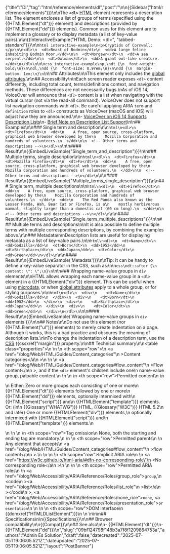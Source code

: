 {"title":"Dl","tag":"html/reference/elements/dl","post":"\n\n{{Sidebar(\"html/reference/elements\")}}\n\nThe **`<dl>`** [HTML](/blog/Web/HTML) element represents a description list. The element encloses a list of groups of terms (specified using the {{HTMLElement(\"dt\")}} element) and descriptions (provided by {{HTMLElement(\"dd\")}} elements). Common uses for this element are to implement a glossary or to display metadata (a list of key-value pairs).\n\n{{InteractiveExample(\"HTML Demo: &lt;dl&gt;\", \"tabbed-standard\")}}\n\n```html interactive-example\n<p>Cryptids of Cornwall:</p>\n\n<dl>\n  <dt>Beast of Bodmin</dt>\n  <dd>A large feline inhabiting Bodmin Moor.</dd>\n\n  <dt>Morgawr</dt>\n  <dd>A sea serpent.</dd>\n\n  <dt>Owlman</dt>\n  <dd>A giant owl-like creature.</dd>\n</dl>\n```\n\n```css interactive-example\np,\ndt {\n  font-weight: bold;\n}\n\ndl,\ndd {\n  font-size: 0.9rem;\n}\n\ndd {\n  margin-bottom: 1em;\n}\n```\n\n## Attributes\n\nThis element only includes the [global attributes](/blog/Web/HTML/Reference/Global_attributes).\n\n## Accessibility\n\nEach screen reader exposes `<dl>` content differently, including total count, terms/definitions context, and navigation methods. These differences are not necessarily bugs.\nAs of iOS 14, VoiceOver will announce that `<dl>` content is a list when navigating with the virtual cursor (not via the read-all command). VoiceOver does not support list navigation commands with `<dl>`. Be careful applying ARIA `term` and `definition` roles to `<dl>` constructs as VoiceOver (macOS and iOS) will adjust how they are announced.\n\n- [VoiceOver on iOS 14 Supports Description Lists](https://adrianroselli.com/2020/09/voiceover-on-ios-14-supports-description-lists.html)\n- [Brief Note on Description List Support](https://adrianroselli.com/2022/12/brief-note-on-description-list-support.html)\n\n## Examples\n\n### Single term and description\n\n```html\n<dl>\n  <dt>Firefox</dt>\n  <dd>\n    A free, open source, cross-platform, graphical web browser developed by the\n    Mozilla Corporation and hundreds of volunteers.\n  </dd>\n\n  <!-- Other terms and descriptions -->\n</dl>\n```\n\n#### Result\n\n{{EmbedLiveSample(\"Single_term_and_description\")}}\n\n### Multiple terms, single description\n\n```html\n<dl>\n  <dt>Firefox</dt>\n  <dt>Mozilla Firefox</dt>\n  <dt>Fx</dt>\n  <dd>\n    A free, open source, cross-platform, graphical web browser developed by the\n    Mozilla Corporation and hundreds of volunteers.\n  </dd>\n\n  <!-- Other terms and descriptions -->\n</dl>\n```\n\n#### Result\n\n{{EmbedLiveSample(\"Multiple_terms_single_description\")}}\n\n### Single term, multiple descriptions\n\n```html\n<dl>\n  <dt>Firefox</dt>\n  <dd>\n    A free, open source, cross-platform, graphical web browser developed by the\n    Mozilla Corporation and hundreds of volunteers.\n  </dd>\n  <dd>\n    The Red Panda also known as the Lesser Panda, Wah, Bear Cat or Firefox, is a\n    mostly herbivorous mammal, slightly larger than a domestic cat (60 cm long).\n  </dd>\n\n  <!-- Other terms and descriptions -->\n</dl>\n```\n\n#### Result\n\n{{EmbedLiveSample(\"Single_term_multiple_descriptions\")}}\n\n### Multiple terms and descriptions\n\nIt is also possible to define multiple terms with multiple corresponding descriptions, by combining the examples above.\n\n### Metadata\n\nDescription lists are useful for displaying metadata as a list of key-value pairs.\n\n```html\n<dl>\n  <dt>Name</dt>\n  <dd>Godzilla</dd>\n  <dt>Born</dt>\n  <dd>1952</dd>\n  <dt>Birthplace</dt>\n  <dd>Japan</dd>\n  <dt>Color</dt>\n  <dd>Green</dd>\n</dl>\n```\n\n#### Result\n\n{{EmbedLiveSample('Metadata')}}\n\nTip: It can be handy to define a key-value separator in the CSS, such as:\n\n```css\ndt::after {\n  content: \": \";\n}\n```\n\n### Wrapping name-value groups in `div` elements\n\nHTML allows wrapping each name-value group in a `<dl>` element in a {{HTMLElement(\"div\")}} element. This can be useful when using [microdata](/blog/Web/HTML/Guides/Microdata), or when [global attributes](/blog/Web/HTML/Reference/Global_attributes) apply to a whole group, or for styling purposes.\n\n```html\n<dl>\n  <div>\n    <dt>Name</dt>\n    <dd>Godzilla</dd>\n  </div>\n  <div>\n    <dt>Born</dt>\n    <dd>1952</dd>\n  </div>\n  <div>\n    <dt>Birthplace</dt>\n    <dd>Japan</dd>\n  </div>\n  <div>\n    <dt>Color</dt>\n    <dd>Green</dd>\n  </div>\n</dl>\n```\n\n#### Result\n\n{{EmbedLiveSample('Wrapping name-value groups in `div` elements')}}\n\n## Notes\n\nDo not use this element (nor {{HTMLElement(\"ul\")}} elements) to merely create indentation on a page. Although it works, this is a bad practice and obscures the meaning of description lists.\n\nTo change the indentation of a description term, use the [CSS](/blog/Web/CSS) {{cssxref(\"margin\")}} property.\n\n## Technical summary\n\n<table class=\"properties\">\n  <tbody>\n    <tr>\n      <th scope=\"row\">\n        <a href=\"/blog/Web/HTML/Guides/Content_categories\"\n          >Content categories</a\n        >\n      </th>\n      <td>\n        <a href=\"/blog/Web/HTML/Guides/Content_categories#flow_content\"\n          >Flow content</a\n        >, and if the <code>&#x3C;dl></code> element's children include one\n        name-value group, palpable content.\n      </td>\n    </tr>\n    <tr>\n      <th scope=\"row\">Permitted content</th>\n      <td>\n        <p>\n          Either: Zero or more groups each consisting of one or more\n          {{HTMLElement(\"dt\")}} elements followed by one or more\n          {{HTMLElement(\"dd\")}} elements, optionally intermixed with\n          {{HTMLElement(\"script\")}} and\n          {{HTMLElement(\"template\")}} elements.<br />Or: (in\n          {{Glossary(\"WHATWG\")}} HTML, {{Glossary(\"W3C\")}} HTML 5.2\n          and later) One or more {{HTMLElement(\"div\")}} elements,\n          optionally intermixed with {{HTMLElement(\"script\")}} and\n          {{HTMLElement(\"template\")}} elements.\n        </p>\n      </td>\n    </tr>\n    <tr>\n      <th scope=\"row\">Tag omission</th>\n      <td>None, both the starting and ending tag are mandatory.</td>\n    </tr>\n    <tr>\n      <th scope=\"row\">Permitted parents</th>\n      <td>\n        Any element that accepts\n        <a href=\"/blog/Web/HTML/Guides/Content_categories#flow_content\"\n          >flow content</a\n        >.\n      </td>\n    </tr>\n    <tr>\n      <th scope=\"row\">Implicit ARIA role</th>\n      <td>\n        <a href=\"https://w3c.github.io/html-aria/#dfn-no-corresponding-role\"\n          >No corresponding role</a\n        >\n      </td>\n    </tr>\n    <tr>\n      <th scope=\"row\">Permitted ARIA roles</th>\n      <td>\n        <a href=\"/blog/Web/Accessibility/ARIA/Reference/Roles/group_role\"><code>group</code></a>,\n        <code\n          ><a href=\"/blog/Web/Accessibility/ARIA/Reference/Roles/list_role\"\n            >list</a\n          ></code\n        >, <a href=\"/blog/Web/Accessibility/ARIA/Reference/Roles/none_role\"><code>none</code></a>, <a href=\"/blog/Web/Accessibility/ARIA/Reference/Roles/presentation_role\"><code>presentation</code></a>\n      </td>\n    </tr>\n    <tr>\n      <th scope=\"row\">DOM interface</th>\n      <td>{{domxref(\"HTMLDListElement\")}}</td>\n    </tr>\n  </tbody>\n</table>\n\n## Specifications\n\n{{Specifications}}\n\n## Browser compatibility\n\n{{Compat}}\n\n## See also\n\n- {{HTMLElement(\"dt\")}}\n- {{HTMLElement(\"dd\")}}\n","slug":"09bf124798f148b3a7f8f1209864753a","authors":"Admin Es Solution","draft":false,"datecreated":"2025-07-05T19:06:05.521Z","dateupdated":"2025-07-05T19:06:05.521Z","layout":"PostBanner"}